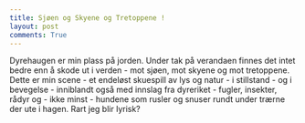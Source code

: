 ```yaml
---
title: Sjøen og Skyene og Tretoppene !
layout: post
comments: True
---
```

Dyrehaugen er min plass på jorden.
Under tak på verandaen finnes det intet bedre enn å skode ut i verden -
mot sjøen, mot skyene og mot tretoppene.
Dette er min scene - et endeløst skuespill av lys og natur - i stillstand -
og i bevegelse - inniblandt også med innslag fra dyreriket - fugler, insekter,
rådyr og - ikke minst - hundene som rusler og snuser rundt under trærne der ute
i hagen. Rart jeg blir lyrisk?
